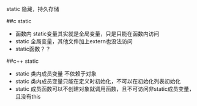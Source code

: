 static 
隐藏，持久存储

##c static
* 函数内 static变量其实就是全局变量，只是只能在函数内访问
* static 全局变量，其他文件加上extern也没法访问
* static函数？？


##c++ static
* static 类内成员变量 不依赖于对象
* static 类内成员变量只能在定义时初始化，不可以在初始化列表初始化
* static 成员函数可以不创建对象就调用函数，且不可访问非static成员变量，且没有this